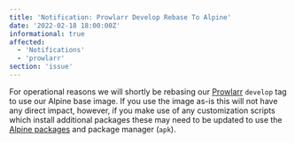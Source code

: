 ```yaml
---
title: 'Notification: Prowlarr Develop Rebase To Alpine'
date: '2022-02-18 18:00:00Z'
informational: true
affected:
  - 'Notifications'
  - 'prowlarr'
section: 'issue'
---
```

For operational reasons we will shortly be rebasing our [Prowlarr](https://github.com/linuxserver/docker-prowlarr) `develop` tag to use our Alpine base image. If you use the image as-is this will not have any direct impact, however, if you make use of any customization scripts which install additional packages these may need to be updated to use the [Alpine packages](https://pkgs.alpinelinux.org/packages?name=&branch=v3.15) and package manager (`apk`).
